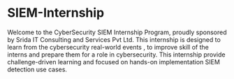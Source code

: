 # SIEM-Internship


Welcome to the CyberSecurity SIEM Internship Program, proudly sponsored by Srida IT Consulting and Services Pvt Ltd.
This internship is designed to learn from the cybersecurity real-world events , to improve skill of the interns and prepare them for a role in cybersecurity.
This internship provide challenge-driven learning  and focused on hands-on implementation SIEM detection use cases.

